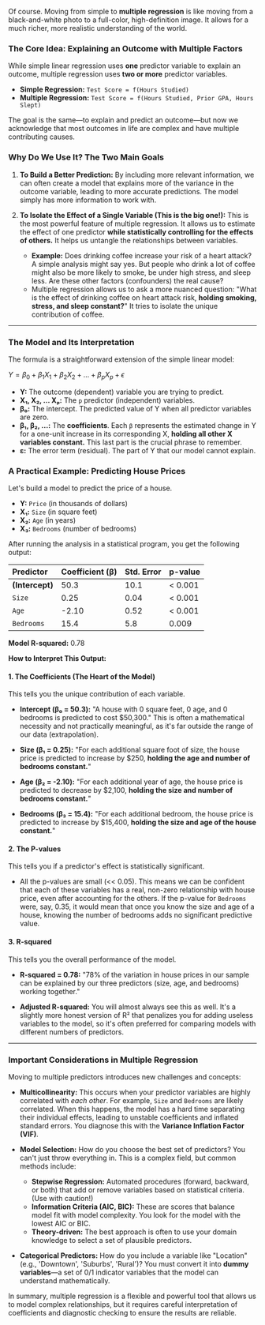 Of course. Moving from simple to **multiple regression** is like moving from a black-and-white photo to a full-color, high-definition image. It allows for a much richer, more realistic understanding of the world.

### The Core Idea: Explaining an Outcome with Multiple Factors

While simple linear regression uses **one** predictor variable to explain an outcome, multiple regression uses **two or more** predictor variables.

*   **Simple Regression:** `Test Score = f(Hours Studied)`
*   **Multiple Regression:** `Test Score = f(Hours Studied, Prior GPA, Hours Slept)`

The goal is the same—to explain and predict an outcome—but now we acknowledge that most outcomes in life are complex and have multiple contributing causes.

### Why Do We Use It? The Two Main Goals

1.  **To Build a Better Prediction:** By including more relevant information, we can often create a model that explains more of the variance in the outcome variable, leading to more accurate predictions. The model simply has more information to work with.

2.  **To Isolate the Effect of a Single Variable (This is the big one!):** This is the most powerful feature of multiple regression. It allows us to estimate the effect of one predictor **while statistically controlling for the effects of others.** It helps us untangle the relationships between variables.

    *   **Example:** Does drinking coffee increase your risk of a heart attack? A simple analysis might say yes. But people who drink a lot of coffee might also be more likely to smoke, be under high stress, and sleep less. Are these other factors (confounders) the real cause?
    *   Multiple regression allows us to ask a more nuanced question: "What is the effect of drinking coffee on heart attack risk, **holding smoking, stress, and sleep constant?**" It tries to isolate the unique contribution of coffee.

---

### The Model and Its Interpretation

The formula is a straightforward extension of the simple linear model:

$Y = \beta_0 + \beta_1X_1 + \beta_2X_2 + ... + \beta_pX_p + \epsilon$

*   **Y:** The outcome (dependent) variable you are trying to predict.
*   **X₁, X₂, ... Xₚ:** The `p` predictor (independent) variables.
*   **β₀:** The intercept. The predicted value of Y when all predictor variables are zero.
*   **β₁, β₂, ...:** The **coefficients**. Each `β` represents the estimated change in Y for a one-unit increase in its corresponding X, **holding all other X variables constant.** This last part is the crucial phrase to remember.
*   **ε:** The error term (residual). The part of Y that our model cannot explain.

### A Practical Example: Predicting House Prices

Let's build a model to predict the price of a house.
*   **Y:** `Price` (in thousands of dollars)
*   **X₁:** `Size` (in square feet)
*   **X₂:** `Age` (in years)
*   **X₃:** `Bedrooms` (number of bedrooms)

After running the analysis in a statistical program, you get the following output:

| Predictor | Coefficient (β) | Std. Error | p-value |
| :--- | :--- | :--- | :--- |
| **(Intercept)** | 50.3 | 10.1 | < 0.001 |
| `Size` | 0.25 | 0.04 | < 0.001 |
| `Age` | -2.10 | 0.52 | < 0.001 |
| `Bedrooms` | 15.4 | 5.8 | 0.009 |

**Model R-squared:** 0.78

**How to Interpret This Output:**

#### 1. The Coefficients (The Heart of the Model)
This tells you the unique contribution of each variable.

*   **Intercept (β₀ = 50.3):** "A house with 0 square feet, 0 age, and 0 bedrooms is predicted to cost $50,300." This is often a mathematical necessity and not practically meaningful, as it's far outside the range of our data (extrapolation).

*   **Size (β₁ = 0.25):** "For each additional square foot of size, the house price is predicted to increase by $250, **holding the age and number of bedrooms constant.**"

*   **Age (β₂ = -2.10):** "For each additional year of age, the house price is predicted to decrease by $2,100, **holding the size and number of bedrooms constant.**"

*   **Bedrooms (β₃ = 15.4):** "For each additional bedroom, the house price is predicted to increase by $15,400, **holding the size and age of the house constant.**"

#### 2. The P-values
This tells you if a predictor's effect is statistically significant.

*   All the p-values are small (<< 0.05). This means we can be confident that each of these variables has a real, non-zero relationship with house price, even after accounting for the others. If the p-value for `Bedrooms` were, say, 0.35, it would mean that once you know the size and age of a house, knowing the number of bedrooms adds no significant predictive value.

#### 3. R-squared
This tells you the overall performance of the model.

*   **R-squared = 0.78:** "78% of the variation in house prices in our sample can be explained by our three predictors (size, age, and bedrooms) working together."

*   **Adjusted R-squared:** You will almost always see this as well. It's a slightly more honest version of R² that penalizes you for adding useless variables to the model, so it's often preferred for comparing models with different numbers of predictors.

---

### Important Considerations in Multiple Regression

Moving to multiple predictors introduces new challenges and concepts:

*   **Multicollinearity:** This occurs when your predictor variables are highly correlated with *each other*. For example, `Size` and `Bedrooms` are likely correlated. When this happens, the model has a hard time separating their individual effects, leading to unstable coefficients and inflated standard errors. You diagnose this with the **Variance Inflation Factor (VIF)**.

*   **Model Selection:** How do you choose the best set of predictors? You can't just throw everything in. This is a complex field, but common methods include:
    *   **Stepwise Regression:** Automated procedures (forward, backward, or both) that add or remove variables based on statistical criteria. (Use with caution!)
    *   **Information Criteria (AIC, BIC):** These are scores that balance model fit with model complexity. You look for the model with the lowest AIC or BIC.
    *   **Theory-driven:** The best approach is often to use your domain knowledge to select a set of plausible predictors.

*   **Categorical Predictors:** How do you include a variable like "Location" (e.g., 'Downtown', 'Suburbs', 'Rural')? You must convert it into **dummy variables**—a set of 0/1 indicator variables that the model can understand mathematically.

In summary, multiple regression is a flexible and powerful tool that allows us to model complex relationships, but it requires careful interpretation of coefficients and diagnostic checking to ensure the results are reliable.